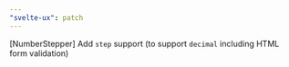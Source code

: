 ```yaml
---
"svelte-ux": patch
---
```


[NumberStepper] Add `step` support (to support `decimal` including HTML form validation)
